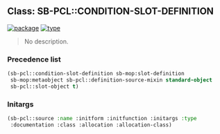 ## Class: SB-PCL::CONDITION-SLOT-DEFINITION
[![package](https://img.shields.io/badge/Package-SB--PCL-5f9ea0.svg?style=social&colorA=999999)](../) [![type](https://img.shields.io/badge/Type-Class-5f9ea0.svg?style=social&colorA=999999)](../#class) 

> No description.

### Precedence list
```cl
(sb-pcl::condition-slot-definition sb-mop:slot-definition
 sb-mop:metaobject sb-pcl::definition-source-mixin standard-object
 sb-pcl::slot-object t)
```
### Initargs
```cl
(sb-pcl::source :name :initform :initfunction :initargs :type
 :documentation :class :allocation :allocation-class)
```
